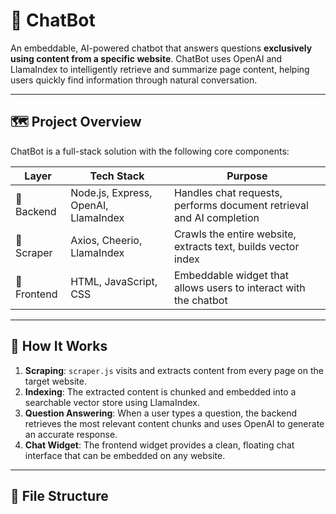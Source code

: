 # 💬 ChatBot

An embeddable, AI-powered chatbot that answers questions **exclusively using content from a specific website**. ChatBot uses OpenAI and LlamaIndex to intelligently retrieve and summarize page content, helping users quickly find information through natural conversation.

---

## 🗺️ Project Overview

ChatBot is a full-stack solution with the following core components:

| Layer       | Tech Stack                     | Purpose                                                  |
|-------------|--------------------------------|----------------------------------------------------------|
| 🔌 Backend   | Node.js, Express, OpenAI, LlamaIndex | Handles chat requests, performs document retrieval and AI completion |
| 🧹 Scraper   | Axios, Cheerio, LlamaIndex     | Crawls the entire website, extracts text, builds vector index |
| 💬 Frontend  | HTML, JavaScript, CSS          | Embeddable widget that allows users to interact with the chatbot |

---

## 🧠 How It Works

1. **Scraping**: `scraper.js` visits and extracts content from every page on the target website.
2. **Indexing**: The extracted content is chunked and embedded into a searchable vector store using LlamaIndex.
3. **Question Answering**: When a user types a question, the backend retrieves the most relevant content chunks and uses OpenAI to generate an accurate response.
4. **Chat Widget**: The frontend widget provides a clean, floating chat interface that can be embedded on any website.

---

## 📁 File Structure

